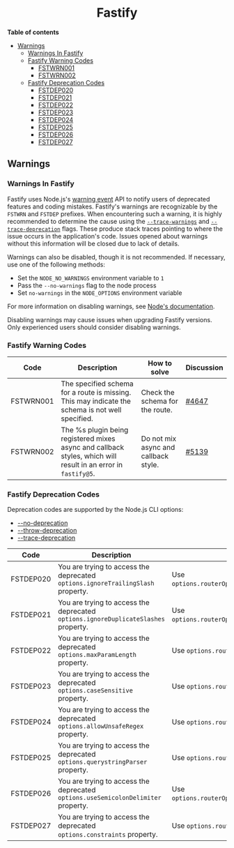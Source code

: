
<h1 align="center">Fastify</h1>

**Table of contents**
- [Warnings](#warnings)
  - [Warnings In Fastify](#warnings-in-fastify)
  - [Fastify Warning Codes](#fastify-warning-codes)
    - [FSTWRN001](#FSTWRN001)
    - [FSTWRN002](#FSTWRN002)
  - [Fastify Deprecation Codes](#fastify-deprecation-codes)
    - [FSTDEP020](#FSTDEP020)
    - [FSTDEP021](#FSTDEP021)
    - [FSTDEP022](#FSTDEP022)
    - [FSTDEP023](#FSTDEP023)
    - [FSTDEP024](#FSTDEP024)
    - [FSTDEP025](#FSTDEP025)
    - [FSTDEP026](#FSTDEP026)
    - [FSTDEP027](#FSTDEP027)


## Warnings

### Warnings In Fastify

Fastify uses Node.js's [warning event](https://nodejs.org/api/process.html#event-warning)
API to notify users of deprecated features and coding mistakes. Fastify's
warnings are recognizable by the `FSTWRN` and `FSTDEP` prefixes. When
encountering such a warning, it is highly recommended to determine the cause
using the [`--trace-warnings`](https://nodejs.org/api/cli.html#--trace-warnings)
and [`--trace-deprecation`](https://nodejs.org/api/cli.html#--trace-deprecation)
flags. These produce stack traces pointing to where the issue occurs in the
application's code. Issues opened about warnings without this information will
be closed due to lack of details.

Warnings can also be disabled, though it is not recommended. If necessary, use
one of the following methods:

- Set the `NODE_NO_WARNINGS` environment variable to `1`
- Pass the `--no-warnings` flag to the node process
- Set `no-warnings` in the `NODE_OPTIONS` environment variable

For more information on disabling warnings, see [Node's documentation](https://nodejs.org/api/cli.html).

Disabling warnings may cause issues when upgrading Fastify versions. Only
experienced users should consider disabling warnings.

### Fastify Warning Codes

| Code | Description | How to solve | Discussion |
| ---- | ----------- | ------------ | ---------- |
| <a id="FSTWRN001">FSTWRN001</a> | The specified schema for a route is missing. This may indicate the schema is not well specified. | Check the schema for the route. | [#4647](https://github.com/fastify/fastify/pull/4647) |
| <a id="FSTWRN002">FSTWRN002</a> | The %s plugin being registered mixes async and callback styles, which will result in an error in `fastify@5`. | Do not mix async and callback style. | [#5139](https://github.com/fastify/fastify/pull/5139) |


### Fastify Deprecation Codes

Deprecation codes are supported by the Node.js CLI options:

- [--no-deprecation](https://nodejs.org/api/cli.html#--no-deprecation)
- [--throw-deprecation](https://nodejs.org/api/cli.html#--throw-deprecation)
- [--trace-deprecation](https://nodejs.org/api/cli.html#--trace-deprecation)


| Code | Description | How to solve | Discussion |
| ---- | ----------- | ------------ | ---------- |
| <a id="FSTDEP020">FSTDEP020</a> | You are trying to access the deprecated `options.ignoreTrailingSlash` property. | Use `options.routerOptions.ignoreTrailingSlash`. | [#](https://github.com/fastify/fastify/pull/)
| <a id="FSTDEP021">FSTDEP021</a> | You are trying to access the deprecated `options.ignoreDuplicateSlashes` property. | Use `options.routerOptions.ignoreDuplicateSlashes`. | [#](https://github.com/fastify/fastify/pull/)
| <a id="FSTDEP022">FSTDEP022</a> | You are trying to access the deprecated `options.maxParamLength` property. | Use `options.routerOptions.maxParamLength`. | [#](https://github.com/fastify/fastify/pull/)
| <a id="FSTDEP023">FSTDEP023</a> | You are trying to access the deprecated `options.caseSensitive` property. | Use `options.routerOptions.caseSensitive`. | [#](https://github.com/fastify/fastify/pull/)
| <a id="FSTDEP024">FSTDEP024</a> | You are trying to access the deprecated `options.allowUnsafeRegex` property. | Use `options.routerOptions.allowUnsafeRegex`. | [#](https://github.com/fastify/fastify/pull/)
| <a id="FSTDEP025">FSTDEP025</a> | You are trying to access the deprecated `options.querystringParser` property. | Use `options.routerOptions.querystringParser`. | [#](https://github.com/fastify/fastify/pull/)
| <a id="FSTDEP026">FSTDEP026</a> | You are trying to access the deprecated `options.useSemicolonDelimiter` property. | Use `options.routerOptions.useSemicolonDelimiter`. | [#](https://github.com/fastify/fastify/pull/)
| <a id="FSTDEP027">FSTDEP027</a> | You are trying to access the deprecated `options.constraints` property. | Use `options.routerOptions.constraints`. | [#](https://github.com/fastify/fastify/pull/)
